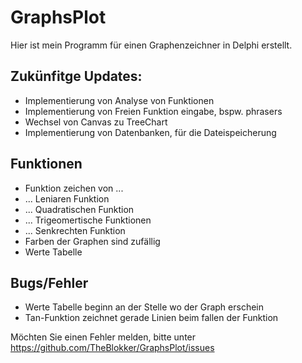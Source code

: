 # GraphsPlot

Hier ist mein Programm für einen Graphenzeichner in Delphi erstellt. 

## Zukünfitge Updates:
- Implementierung von Analyse von Funktionen
- Implementierung von Freien Funktion eingabe, bspw. phrasers
- Wechsel von Canvas zu TreeChart
- Implementierung von Datenbanken, für die Dateispeicherung


## Funktionen
- Funktion zeichen von ...
- ... Leniaren Funktion
- ... Quadratischen Funktion
- ... Trigeomertische Funktionen
- ... Senkrechten Funktion
- Farben der Graphen sind zufällig
- Werte Tabelle

## Bugs/Fehler
- Werte Tabelle beginn an der Stelle wo der Graph erschein
- Tan-Funktion zeichnet gerade Linien beim fallen der Funktion

Möchten Sie einen Fehler melden, bitte unter https://github.com/TheBlokker/GraphsPlot/issues
